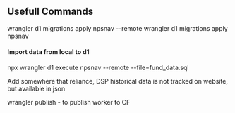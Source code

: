 
## Usefull Commands

wrangler d1 migrations apply npsnav --remote 
wrangler d1 migrations apply npsnav  


#### Import data from local to d1
npx wrangler d1 execute npsnav --remote --file=fund_data.sql


Add somewhere that reliance, DSP historical data is not tracked on website, but available in json

wrangler publish   - to publish worker to CF